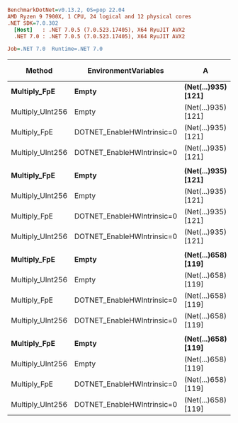 ``` ini

BenchmarkDotNet=v0.13.2, OS=pop 22.04
AMD Ryzen 9 7900X, 1 CPU, 24 logical and 12 physical cores
.NET SDK=7.0.302
  [Host]   : .NET 7.0.5 (7.0.523.17405), X64 RyuJIT AVX2
  .NET 7.0 : .NET 7.0.5 (7.0.523.17405), X64 RyuJIT AVX2

Job=.NET 7.0  Runtime=.NET 7.0  

```
|           Method |       EnvironmentVariables |                   A |                   B |      Mean |    Error |   StdDev | Ratio | RatioSD | Allocated | Alloc Ratio |
|----------------- |--------------------------- |-------------------- |-------------------- |----------:|---------:|---------:|------:|--------:|----------:|------------:|
|     **Multiply_FpE** |                      **Empty** | **(Net(...)935) [121]** | **(Net(...)935) [121]** |  **72.28 ns** | **0.427 ns** | **0.357 ns** |  **1.00** |    **0.00** |         **-** |          **NA** |
| Multiply_UInt256 |                      Empty | (Net(...)935) [121] | (Net(...)935) [121] | 126.60 ns | 1.599 ns | 1.418 ns |  1.75 |    0.02 |         - |          NA |
|     Multiply_FpE | DOTNET_EnableHWIntrinsic=0 | (Net(...)935) [121] | (Net(...)935) [121] | 125.46 ns | 2.500 ns | 3.070 ns |  1.71 |    0.03 |         - |          NA |
| Multiply_UInt256 | DOTNET_EnableHWIntrinsic=0 | (Net(...)935) [121] | (Net(...)935) [121] | 188.51 ns | 1.346 ns | 1.259 ns |  2.61 |    0.02 |         - |          NA |
|                  |                            |                     |                     |           |          |          |       |         |           |             |
|     **Multiply_FpE** |                      **Empty** | **(Net(...)935) [121]** | **(Net(...)658) [119]** |  **63.18 ns** | **0.369 ns** | **0.288 ns** |  **1.00** |    **0.00** |         **-** |          **NA** |
| Multiply_UInt256 |                      Empty | (Net(...)935) [121] | (Net(...)658) [119] | 118.17 ns | 0.706 ns | 0.590 ns |  1.87 |    0.01 |         - |          NA |
|     Multiply_FpE | DOTNET_EnableHWIntrinsic=0 | (Net(...)935) [121] | (Net(...)658) [119] | 110.73 ns | 1.794 ns | 1.678 ns |  1.75 |    0.03 |         - |          NA |
| Multiply_UInt256 | DOTNET_EnableHWIntrinsic=0 | (Net(...)935) [121] | (Net(...)658) [119] | 188.07 ns | 0.723 ns | 0.677 ns |  2.98 |    0.01 |         - |          NA |
|                  |                            |                     |                     |           |          |          |       |         |           |             |
|     **Multiply_FpE** |                      **Empty** | **(Net(...)658) [119]** | **(Net(...)935) [121]** |  **65.82 ns** | **0.611 ns** | **0.572 ns** |  **1.00** |    **0.00** |         **-** |          **NA** |
| Multiply_UInt256 |                      Empty | (Net(...)658) [119] | (Net(...)935) [121] | 120.94 ns | 0.640 ns | 0.599 ns |  1.84 |    0.02 |         - |          NA |
|     Multiply_FpE | DOTNET_EnableHWIntrinsic=0 | (Net(...)658) [119] | (Net(...)935) [121] | 107.22 ns | 0.496 ns | 0.464 ns |  1.63 |    0.01 |         - |          NA |
| Multiply_UInt256 | DOTNET_EnableHWIntrinsic=0 | (Net(...)658) [119] | (Net(...)935) [121] | 189.24 ns | 1.067 ns | 0.998 ns |  2.88 |    0.04 |         - |          NA |
|                  |                            |                     |                     |           |          |          |       |         |           |             |
|     **Multiply_FpE** |                      **Empty** | **(Net(...)658) [119]** | **(Net(...)658) [119]** |  **66.65 ns** | **0.135 ns** | **0.113 ns** |  **1.00** |    **0.00** |         **-** |          **NA** |
| Multiply_UInt256 |                      Empty | (Net(...)658) [119] | (Net(...)658) [119] | 118.62 ns | 0.233 ns | 0.195 ns |  1.78 |    0.00 |         - |          NA |
|     Multiply_FpE | DOTNET_EnableHWIntrinsic=0 | (Net(...)658) [119] | (Net(...)658) [119] | 108.33 ns | 0.501 ns | 0.468 ns |  1.63 |    0.01 |         - |          NA |
| Multiply_UInt256 | DOTNET_EnableHWIntrinsic=0 | (Net(...)658) [119] | (Net(...)658) [119] | 187.29 ns | 0.767 ns | 0.680 ns |  2.81 |    0.01 |         - |          NA |
